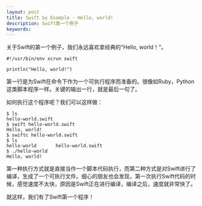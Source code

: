 ```yaml
---
layout: post
title: Swift by Example - Hello, world!
description: Swift第一个例子
keywords:
---
```

关于Swift的第一个例子，我们永远喜欢拿经典的“Hello, world！”。

```
#!/usr/bin/env xcrun swift

println("Hello, world!")
```

第一行是为Swift在命令下作为一个可执行程序而准备的。很像如Ruby，Python这类脚本程序一样。关键的输出一行，就是最后一句了。

如何执行这个程序呢？我们可以这样做：

```
$ ls
hello-world.swift
$ swift hello-world.swift
Hello, world!
$ swiftc hello-world.swift
$ ls
hello-world       hello-world.swift
$ ./hello-world
Hello, world!
```

第一种执行方式就是直接当作一个脚本代码执行，而第二种方式是对Swift进行了编译，生成了一个可执行文件。细心的朋友也会发现，第一次执行Swift代码的时候，感觉速度不太快，原因是Swift正在进行编译，编译之后，速度就非常快了。

就这样，我们有了Swift第一个程序！